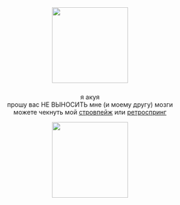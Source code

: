 <div align="center">
  <img height="170" src="https://i.pinimg.com/736x/a4/ff/8a/a4ff8a441890b426f6dd7ebbba2d0609.jpg"  />
</div>

###

<p align="center">я акуя <br>прошу вас НЕ ВЫНОСИТЬ мне (и моему другу) мозги<br>можете чекнуть мой <a href="https://akuyyaa.straw.page/">стровпейж</a> или <a href="https://retrospring.net/@akuyya">ретроспринг</a></p>


<div align="center">
  <img height="170" src="https://static.jojowiki.com/images/1/18/latest/20221004011400/PPP_Doppio_Attack.png"  />
</div>

###
